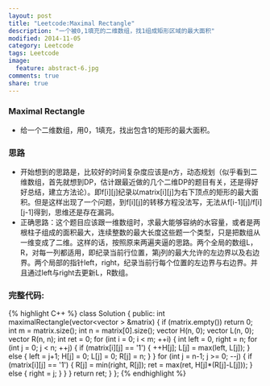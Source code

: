 ```yaml
---
layout: post
title: "Leetcode:Maximal Rectangle"
description: "一个被0,1填充的二维数组，找1组成矩形区域的最大面积"
modified: 2014-11-05
category: Leetcode
tags: Leetcode
image:
  feature: abstract-6.jpg
comments: true
share: true
---
```


### Maximal Rectangle
* 给一个二维数组，用0，1填充，找出包含1的矩形的最大面积。

### 思路
* 开始想到的思路是，比较好的时间复杂度应该是n方，动态规划（似乎看到二维数组，首先就想到DP，估计跟最近做的几个二维DP的题目有关，还是得好好总结，建立方法论）。即f[i][j]纪录以matrix[i][j]为右下顶点的矩形的最大面积。但是这样出现了一个问题，到f[i][j]的转移方程没法写，无法从f[i-1][j]/f[i][j-1]得到，思维还是存在漏洞。
* 正确思路：这个题目应该跟一维数组时，求最大能够容纳的水容量，或者是两根柱子组成的面积最大，连续整数的最大长度这些题一个类型，只是把数组从一维变成了二维。这样的话，按照原来两遍夹逼的思路。两个全局的数组L，R，对每一列都适用，即纪录当前行位置，第j列的最大允许的左边界以及右边界。两个局部的指针left，right，纪录当前行每个位置的左边界与右边界。并且通过left与right去更新L，R数组。

<!--more-->

### 完整代码:
{% highlight C++ %}
class Solution {
public:
    int maximalRectangle(vector<vector<char> > &matrix) {
        if (matrix.empty())
            return 0;
        int m = matrix.size();
        int n = matrix[0].size();
        vector<int> H(n, 0);
        vector<int> L(n, 0);
        vector<int> R(n, n);
        int ret = 0;
        for (int i = 0; i < m; ++i) {
            int left = 0, right = n;
            for (int j = 0; j < n; ++j) {
                if (matrix[i][j] == '1') {
                    ++H[j];
                    L[j] = max(left, L[j]);
                }
                else {
                    left = j+1;
                    H[j] = 0;
                    L[j] = 0;
                    R[j] = n;
                }
            }
            for (int j = n-1; j >= 0; --j) {
                if (matrix[i][j] == '1') {
                    R[j] = min(right, R[j]);
                    ret = max(ret, H[j]*(R[j]-L[j]));
                }
                else {
                    right = j;
                }
            }
        }
        return ret;
    }
};
{% endhighlight %}
